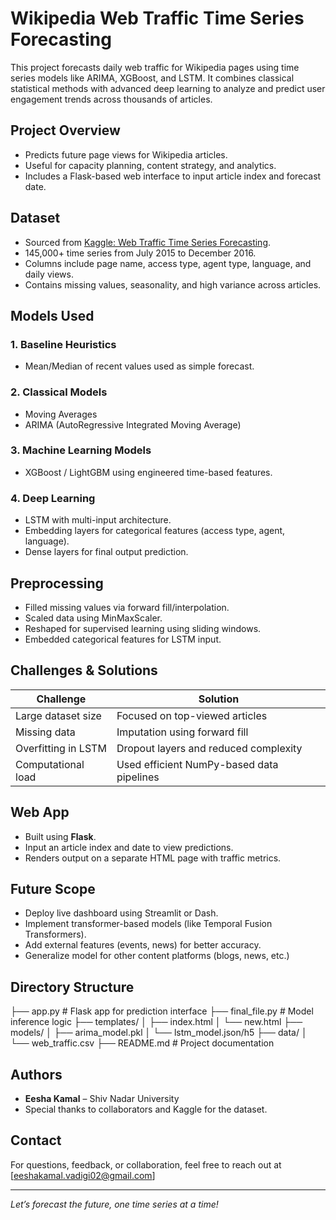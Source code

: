 #  Wikipedia Web Traffic Time Series Forecasting

This project forecasts daily web traffic for Wikipedia pages using time series models like ARIMA, XGBoost, and LSTM. It combines classical statistical methods with advanced deep learning to analyze and predict user engagement trends across thousands of articles.

## Project Overview

- Predicts future page views for Wikipedia articles.
- Useful for capacity planning, content strategy, and analytics.
- Includes a Flask-based web interface to input article index and forecast date.

##  Dataset

- Sourced from [Kaggle: Web Traffic Time Series Forecasting](https://www.kaggle.com/competitions/web-traffic-time-series-forecasting).
- 145,000+ time series from July 2015 to December 2016.
- Columns include page name, access type, agent type, language, and daily views.
- Contains missing values, seasonality, and high variance across articles.

##  Models Used

### 1. Baseline Heuristics
- Mean/Median of recent values used as simple forecast.

### 2. Classical Models
- Moving Averages
- ARIMA (AutoRegressive Integrated Moving Average)

### 3. Machine Learning Models
- XGBoost / LightGBM using engineered time-based features.

### 4. Deep Learning
- LSTM with multi-input architecture.
- Embedding layers for categorical features (access type, agent, language).
- Dense layers for final output prediction.

##  Preprocessing

- Filled missing values via forward fill/interpolation.
- Scaled data using MinMaxScaler.
- Reshaped for supervised learning using sliding windows.
- Embedded categorical features for LSTM input.

##  Challenges & Solutions

| Challenge | Solution |
|----------|----------|
| Large dataset size | Focused on top-viewed articles |
| Missing data | Imputation using forward fill |
| Overfitting in LSTM | Dropout layers and reduced complexity |
| Computational load | Used efficient NumPy-based data pipelines |

## Web App

- Built using **Flask**.
- Input an article index and date to view predictions.
- Renders output on a separate HTML page with traffic metrics.

##  Future Scope

- Deploy live dashboard using Streamlit or Dash.
- Implement transformer-based models (like Temporal Fusion Transformers).
- Add external features (events, news) for better accuracy.
- Generalize model for other content platforms (blogs, news, etc.)

##  Directory Structure
├── app.py # Flask app for prediction interface ├── final_file.py # Model inference logic ├── templates/ │ ├── index.html │ └── new.html ├── models/ │ ├── arima_model.pkl │ └── lstm_model.json/h5 ├── data/ │ └── web_traffic.csv ├── README.md # Project documentation

##  Authors

- **Eesha Kamal** – Shiv Nadar University
- Special thanks to collaborators and Kaggle for the dataset.

##  Contact

For questions, feedback, or collaboration, feel free to reach out at [eeshakamal.vadigi02@gmail.com]

---

*Let’s forecast the future, one time series at a time!*




